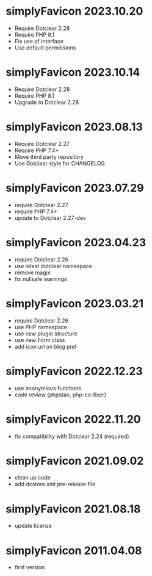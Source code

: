 simplyFavicon 2023.10.20
===========================================================
* Require Dotclear 2.28
* Require PHP 8.1
* Fix use of interface
* Use default permissions

simplyFavicon 2023.10.14
===========================================================
* Require Dotclear 2.28
* Require PHP 8.1
* Upgrade to Dotclear 2.28

simplyFavicon 2023.08.13
===========================================================
* Require Dotclear 2.27
* Require PHP 7.4+
* Move third party repository
* Use Dotclear style for CHANGELOG

simplyFavicon 2023.07.29
===========================================================
* require Dotclear 2.27
* require PHP 7.4+
* update to Dotclear 2.27-dev

simplyFavicon 2023.04.23
===========================================================
* require Dotclear 2.26
* use latest dotclear namespace
* remove magix
* fix nullsafe warnings

simplyFavicon 2023.03.21
===========================================================
* require Dotclear 2.26
* use PHP namespace
* use new plugin structure
* use new Form class
* add icon url on blog pref

simplyFavicon 2022.12.23
===========================================================
* use anonymlous functions
* code review (phpstan, php-cs-fixer)

simplyFavicon 2022.11.20
===========================================================
* fix compatibility with Dotclear 2.24 (required)

simplyFavicon 2021.09.02
===========================================================
* clean up code
* add dcstore.xml pre-release file

simplyFavicon 2021.08.18
===========================================================
* update license

simplyFavicon 2011.04.08
===========================================================
* first version
